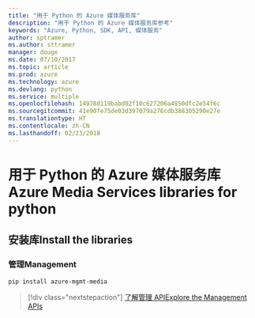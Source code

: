 ```yaml
---
title: "用于 Python 的 Azure 媒体服务库"
description: "用于 Python 的 Azure 媒体服务库参考"
keywords: "Azure, Python, SDK, API, 媒体服务"
author: sptramer
ms.author: sttramer
manager: douge
ms.date: 07/10/2017
ms.topic: article
ms.prod: azure
ms.technology: azure
ms.devlang: python
ms.service: multiple
ms.openlocfilehash: 14978d119babd02f10c627206a4850dfc2e54f6c
ms.sourcegitcommit: 41e90fe75de03d397079a276cdb388305290e27e
ms.translationtype: HT
ms.contentlocale: zh-CN
ms.lasthandoff: 02/23/2018
---
```

# <a name="azure-media-services-libraries-for-python"></a><span data-ttu-id="7a495-104">用于 Python 的 Azure 媒体服务库</span><span class="sxs-lookup"><span data-stu-id="7a495-104">Azure Media Services libraries for python</span></span>

## <a name="install-the-libraries"></a><span data-ttu-id="7a495-105">安装库</span><span class="sxs-lookup"><span data-stu-id="7a495-105">Install the libraries</span></span>


### <a name="management"></a><span data-ttu-id="7a495-106">管理</span><span class="sxs-lookup"><span data-stu-id="7a495-106">Management</span></span>

```bash
pip install azure-mgmt-media
```
> [!div class="nextstepaction"]
> [<span data-ttu-id="7a495-107">了解管理 API</span><span class="sxs-lookup"><span data-stu-id="7a495-107">Explore the Management APIs</span></span>](/python/api/overview/azure/mediaservices/management)